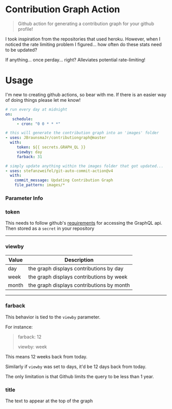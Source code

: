 ﻿# Contribution Graph Action
> Github action for generating a contribution graph for your github profile!

I took inspiration from the repositories that used heroku. However, when I noticed the 
rate limiting problem I figured... how often do these stats need to be updated?

If anything... once perday... right? Alleviates potential rate-limiting! 

# Usage
I'm new to creating github actions, so bear with me. If there is an easier way of doing things please
let me know!

```yaml
# run every day at midnight
on:
   schedule:
     - cron: "0 0 * * *"
```

```yaml
# this will generate the contribution graph into an 'images' folder
- uses: JBraunsmaJr/contributiongraph@master
  with:
     token: ${{ secrets.GRAPH_QL }}
     viewby: day
     farback: 31

# simply update anything within the images folder that got updated...
- uses: stefanzweifel/git-auto-commit-action@v4
  with:
    commit_message: Updating Contribution Graph
    file_pattern: images/*
```

### Parameter Info


### token
This needs to follow github's [requirements](https://docs.github.com/en/graphql/guides/forming-calls-with-graphql) for accessing the GraphQL api.
Then stored as a `secret` in your repository

----

### viewby

| Value | Description |
| --- | --- |
| day | the graph displays contributions by day |
| week | the graph displays contributions by week |
| month | the graph displays contributions by month |

----

### farback
This behavior is tied to the `viewby` parameter. 

For instance: 
> farback: 12
> 
> viewby: week

This means 12 weeks back from today.

Similarly if `viewby` was set to days, it'd be 12 days back from today.

The only limitation is that Github limits the query to be less than 1 year.

### title
The text to appear at the top of the graph